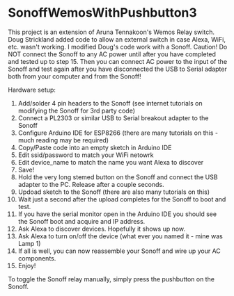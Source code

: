 # SonoffWemosWithPushbutton3

This project is an extension of Aruna Tennakoon's Wemos Relay switch.  Doug Strickland added code to allow an external switch in case Alexa, WiFi, etc. wasn't working.  I modified Doug's code work with a Sonoff.  Caution!  Do NOT connect the Sonoff to any AC power until after you have completed and tested up to step 15.  Then you can connect AC power to the input of the Sonoff and test again after you have disconnected the USB to Serial adapter both from your computer and from the Sonoff!

Hardware setup:
1. Add/solder 4 pin headers to the Sonoff (see internet tutorials on modifying the Sonoff for 3rd party code)
2. Connect a PL2303 or similar USB to Serial breakout adapter to the Sonoff
3. Configure Arduino IDE for ESP8266 (there are many tutorials on this - much reading may be required)
4. Copy/Paste code into an empty sketch in Arduino IDE
5. Edit ssid/password to match your WiFi netowrk
6. Edit device_name to match the name you want Alexa to discover
7. Save!
8. Hold the very long stemed button on the Sonoff and connect the USB adapter to the PC.  Release after a couple seconds.
9. Updoad sketch to the Sonoff (there are also many tutorials on this)
10. Wait just a second after the upload completes for the Sonoff to boot and test.
11. If you have the serial monitor open in the Arduino IDE you should see the Sonoff boot and acquire and IP address.
12. Ask Alexa to discover devices.  Hopefully it shows up now.
13. Ask Alexa to turn on/off the device (what ever you named it - mine was Lamp 1)
14. If all is well, you can now reassemble your Sonoff and wire up your AC components.
15. Enjoy!

To toggle the Sonoff relay manually, simply press the pushbutton on the Sonoff.
